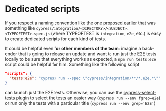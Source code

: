 # Dedicated scripts

If you respect a naming convention like the one [proposed earlier](opening-cypress.md) that was something like `cypress/integration/<DIRECTORY>/<SUBJECT>.<TYPEOFTEST>.spec.js` (where TYPEOFTEST is `integration`, `e2e`, etc.) is easy to create dedicated scripts for each kind of tests.

It could be helpful even **for other members of the team**: imagine a back-ender that is going to release an update and want to run just the E2E tests locally to be sure that everything works as expected, a `npm run tests:e2e` script could be helpful for him. Something like the following script
```json
"scripts": {
  "tests:e2e": "cypress run --spec \"cypress/integration/**/*.e2e.*\""
}
```
can launch just the E2E tests. Otherwise, you can use the [cypress-select-tests](https://github.com/bahmutov/cypress-select-tests) plugin to select the tests an easier way (`cypress run --env fgrep=e2e`) or run only the tests with a particular title (`cypress run --env grep='E2E'`)
